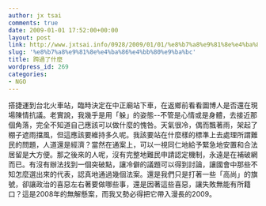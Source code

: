 ```yaml
---
author: jx tsai
comments: true
date: 2009-01-01 17:52:00+00:00
layout: post
link: http://www.jxtsai.info/0928/2009/01/01/%e8%b7%a8%e9%81%8e%e4%ba%86%e4%bb%80%e9%ba%bc/
slug: '%e8%b7%a8%e9%81%8e%e4%ba%86%e4%bb%80%e9%ba%bc'
title: 跨過了什麼
wordpress_id: 269
categories:
- NGO
---
```


搭捷運到台北火車站，臨時決定在中正廟站下車，在返鄉前看看圖博人是否還在現場陳情抗議。老實說，我幾乎是用「躲」的姿態--不管是心情或是身體，去接近那個角落，完全不知道自己應該可以做什麼的愧咎。天氣很冷，偶而飄著雨，架起了棚子遮雨擋風，但這應該要維持多久呢。我該要站在什麼樣的標準上去處理所謂難民的問題，人道還是經濟？當然在通案上，可以一視同仁地給予緊急地安置和合法居留是大方便。那之後來的人呢，沒有完整地難民申請認定機制，永遠是在補破網而已。有沒有辦法找到一個突破點，讓冷僻的議題可以得到討論，讓國會中那些不知怎麼選出來的代表，認真地通過幾個法案。還是我們只是打著一些「高尚」的旗號，卻讓政治的喜惡左右著要做哪些事，還是因著這些喜惡，讓失敗無能有所籍口？這是2008年的無解懸案，而我又勢必得把它帶入漫長的2009。  
  

